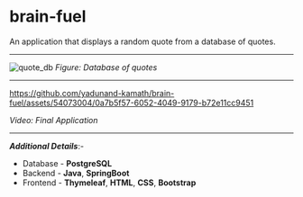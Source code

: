 # brain-fuel
An application that displays a random quote from a database of quotes.

---

![quote_db](https://github.com/yadunand-kamath/brain-fuel/assets/54073004/270c1ef0-5ca7-4c1d-8c12-1a5275520a92)
_Figure: Database of quotes_

---

https://github.com/yadunand-kamath/brain-fuel/assets/54073004/0a7b5f57-6052-4049-9179-b72e11cc9451

_Video: Final Application_

---

**_Additional Details_**:-

- Database - **PostgreSQL**
- Backend - **Java**, **SpringBoot**
- Frontend - **Thymeleaf**, **HTML**, **CSS**, **Bootstrap**


